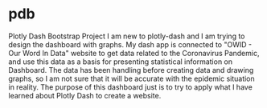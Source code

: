 # pdb
Plotly Dash Bootstrap Project
I am new to plotly-dash and I am trying to design the dashboard with graphs.
My dash app is connected to "OWID - Our Word In Data" website to get data related to the Coronavirus Pandemic, and use this data as a basis for presenting statistical information on Dashboard.
The data has been handling before creating data and drawing graphs, so I am not sure that it will be accurate with the epidemic situation in reality.
The purpose of this dashboard just is to try to apply what I have learned about Plotly Dash to create a website.
